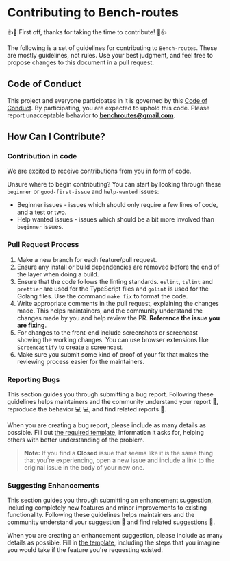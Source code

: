 # Contributing to Bench-routes

:+1::tada: First off, thanks for taking the time to contribute! :tada::+1:

The following is a set of guidelines for contributing to `Bench-routes`. These are mostly guidelines, not rules.
Use your best judgment, and feel free to propose changes to this document in a pull request.

## Code of Conduct

This project and everyone participates in it is governed by this [Code of Conduct](CODE_OF_CONDUCT.md).
By participating, you are expected to uphold this code. Please report unacceptable behavior to [**benchroutes@gmail.com**](mailto:benchroutes@gmail.com).

## How Can I Contribute?

### Contribution in code

We are excited to receive contributions from you in form of code.

Unsure where to begin contributing? You can start by looking through these `beginner` or `good-first-issue` and `help-wanted` issues:

* Beginner issues - issues which should only require a few lines of code, and a test or two.
* Help wanted issues - issues which should be a bit more involved than `beginner` issues.

### Pull Request Process

1. Make a new branch for each feature/pull request. 
2. Ensure any install or build dependencies are removed before the end of the layer when doing a build.
3. Ensure that the code follows the linting standards. `eslint`, `tslint` and `prettier` are used for the TypeScript files and `golint` is used for the Golang files. Use the command `make fix` to format the code.
4. Write appropriate comments in the pull request, explaining the changes made. This helps maintainers, and the community understand the changes made by you and help review the PR. **Reference the issue you are fixing**.
5. For changes to the front-end include screenshots or screencast showing the working changes. You can use browser extensions like `Screencastify` to create a screencast.
6. Make sure you submit some kind of proof of your fix that makes the reviewing process easier for the maintainers.

### Reporting Bugs

This section guides you through submitting a bug report. Following these guidelines helps maintainers and the community
understand your report :pencil:, reproduce the behavior :computer: :computer:, and find related reports :mag_right:.

When you are creating a bug report, please include as many details as possible. Fill out
[the required template](https://github.com/bench-routes/bench-routes/blob/master/.github/ISSUE_TEMPLATE/bug_report.md),
information it asks for, helping others with better understanding of the problem.

> **Note:** If you find a **Closed** issue that seems like it is the same thing that you're experiencing, open a new issue and include a link to the original issue in the body of your new one.

### Suggesting Enhancements

This section guides you through submitting an enhancement suggestion, including completely new features and minor improvements to existing functionality. Following these guidelines helps maintainers and the community understand your suggestion :pencil: and find related suggestions :mag_right:.

When you are creating an enhancement suggestion, please include as many details as possible. Fill in [the template](https://github.com/bench-routes/bench-routes/blob/master/.github/ISSUE_TEMPLATE/feature_request.md), including the steps that you imagine you would take if the feature you're requesting existed.
